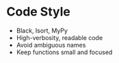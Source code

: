 # Code Style

- Black, Isort, MyPy
- High-verbosity, readable code
- Avoid ambiguous names
- Keep functions small and focused

